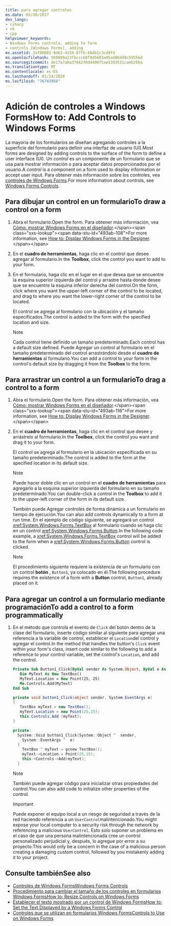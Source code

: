 ```yaml
---
title: para agregar controles
ms.date: 03/30/2017
dev_langs:
- csharp
- vb
- cpp
helpviewer_keywords:
- Windows Forms controls, adding to form
- controls [Windows Forms], adding
ms.assetid: 2af86001-9d62-4154-87fb-66db2c3cd9fd
ms.openlocfilehash: 560089a23fbcccb0f0d5683a95ad06dd9c59556d
ms.sourcegitcommit: de17a7a0a37042f0d4406f5ae5393531caeb25ba
ms.translationtype: MT
ms.contentlocale: es-ES
ms.lasthandoff: 01/24/2020
ms.locfileid: "76743958"
---
```

# <a name="how-to-add-controls-to-windows-forms"></a><span data-ttu-id="493ab-102">Adición de controles a Windows Forms</span><span class="sxs-lookup"><span data-stu-id="493ab-102">How to: Add Controls to Windows Forms</span></span>

<span data-ttu-id="493ab-103">La mayoría de los formularios se diseñan agregando controles a la superficie del formulario para definir una interfaz de usuario (UI).</span><span class="sxs-lookup"><span data-stu-id="493ab-103">Most forms are designed by adding controls to the surface of the form to define a user interface (UI).</span></span> <span data-ttu-id="493ab-104">Un *control* es un componente de un formulario que se usa para mostrar información o para aceptar datos proporcionados por el usuario.</span><span class="sxs-lookup"><span data-stu-id="493ab-104">A *control* is a component on a form used to display information or accept user input.</span></span> <span data-ttu-id="493ab-105">Para obtener más información sobre los controles, vea [controles de Windows Forms](index.md).</span><span class="sxs-lookup"><span data-stu-id="493ab-105">For more information about controls, see [Windows Forms Controls](index.md).</span></span>

## <a name="to-draw-a-control-on-a-form"></a><span data-ttu-id="493ab-106">Para dibujar un control en un formulario</span><span class="sxs-lookup"><span data-stu-id="493ab-106">To draw a control on a form</span></span>

1. <span data-ttu-id="493ab-107">Abra el formulario.</span><span class="sxs-lookup"><span data-stu-id="493ab-107">Open the form.</span></span> <span data-ttu-id="493ab-108">Para obtener más información, vea [Cómo: mostrar Windows Forms en el diseñador](https://docs.microsoft.com/previous-versions/visualstudio/visual-studio-2010/w5yd62ts(v=vs.100)).</span><span class="sxs-lookup"><span data-stu-id="493ab-108">For more information, see [How to: Display Windows Forms in the Designer](https://docs.microsoft.com/previous-versions/visualstudio/visual-studio-2010/w5yd62ts(v=vs.100)).</span></span>

2. <span data-ttu-id="493ab-109">En el **cuadro de herramientas**, haga clic en el control que desee agregar al formulario.</span><span class="sxs-lookup"><span data-stu-id="493ab-109">In the **Toolbox**, click the control you want to add to your form.</span></span>

3. <span data-ttu-id="493ab-110">En el formulario, haga clic en el lugar en el que desea que se encuentre la esquina superior izquierda del control y arrastre hasta donde desee que se encuentre la esquina inferior derecha del control.</span><span class="sxs-lookup"><span data-stu-id="493ab-110">On the form, click where you want the upper-left corner of the control to be located, and drag to where you want the lower-right corner of the control to be located.</span></span>

    <span data-ttu-id="493ab-111">El control se agrega al formulario con la ubicación y el tamaño especificados.</span><span class="sxs-lookup"><span data-stu-id="493ab-111">The control is added to the form with the specified location and size.</span></span>

    > [!NOTE]
    > <span data-ttu-id="493ab-112">Cada control tiene definido un tamaño predeterminado.</span><span class="sxs-lookup"><span data-stu-id="493ab-112">Each control has a default size defined.</span></span> <span data-ttu-id="493ab-113">Puede Agregar un control al formulario en el tamaño predeterminado del control arrastrándolo desde el **cuadro de herramientas** al formulario.</span><span class="sxs-lookup"><span data-stu-id="493ab-113">You can add a control to your form in the control's default size by dragging it from the **Toolbox** to the form.</span></span>

## <a name="to-drag-a-control-to-a-form"></a><span data-ttu-id="493ab-114">Para arrastrar un control a un formulario</span><span class="sxs-lookup"><span data-stu-id="493ab-114">To drag a control to a form</span></span>

1. <span data-ttu-id="493ab-115">Abra el formulario.</span><span class="sxs-lookup"><span data-stu-id="493ab-115">Open the form.</span></span> <span data-ttu-id="493ab-116">Para obtener más información, vea [Cómo: mostrar Windows Forms en el diseñador](https://docs.microsoft.com/previous-versions/visualstudio/visual-studio-2010/w5yd62ts(v=vs.100)).</span><span class="sxs-lookup"><span data-stu-id="493ab-116">For more information, see [How to: Display Windows Forms in the Designer](https://docs.microsoft.com/previous-versions/visualstudio/visual-studio-2010/w5yd62ts(v=vs.100)).</span></span>

2. <span data-ttu-id="493ab-117">En el **cuadro de herramientas**, haga clic en el control que desee y arrástrelo al formulario.</span><span class="sxs-lookup"><span data-stu-id="493ab-117">In the **Toolbox**, click the control you want and drag it to your form.</span></span>

    <span data-ttu-id="493ab-118">El control se agrega al formulario en la ubicación especificada en su tamaño predeterminado.</span><span class="sxs-lookup"><span data-stu-id="493ab-118">The control is added to the form at the specified location in its default size.</span></span>

    > [!NOTE]
    > <span data-ttu-id="493ab-119">Puede hacer doble clic en un control en el **cuadro de herramientas** para agregarlo a la esquina superior izquierda del formulario en su tamaño predeterminado.</span><span class="sxs-lookup"><span data-stu-id="493ab-119">You can double-click a control in the **Toolbox** to add it to the upper-left corner of the form in its default size.</span></span>

    <span data-ttu-id="493ab-120">También puede Agregar controles de forma dinámica a un formulario en tiempo de ejecución.</span><span class="sxs-lookup"><span data-stu-id="493ab-120">You can also add controls dynamically to a form at run time.</span></span> <span data-ttu-id="493ab-121">En el ejemplo de código siguiente, se agregará un control <xref:System.Windows.Forms.TextBox> al formulario cuando se haga clic en un control <xref:System.Windows.Forms.Button>.</span><span class="sxs-lookup"><span data-stu-id="493ab-121">In the following code example, a <xref:System.Windows.Forms.TextBox> control will be added to the form when a <xref:System.Windows.Forms.Button> control is clicked.</span></span>

    > [!NOTE]
    > <span data-ttu-id="493ab-122">El procedimiento siguiente requiere la existencia de un formulario con un control **botón** , `Button1`, ya colocado en él.</span><span class="sxs-lookup"><span data-stu-id="493ab-122">The following procedure requires the existence of a form with a **Button** control, `Button1`, already placed on it.</span></span>

## <a name="to-add-a-control-to-a-form-programmatically"></a><span data-ttu-id="493ab-123">Para agregar un control a un formulario mediante programación</span><span class="sxs-lookup"><span data-stu-id="493ab-123">To add a control to a form programmatically</span></span>

1. <span data-ttu-id="493ab-124">En el método que controla el evento de `Click` del botón dentro de la clase del formulario, inserte código similar al siguiente para agregar una referencia a la variable de control, establecer el `Location`del control y agregar el control.</span><span class="sxs-lookup"><span data-stu-id="493ab-124">In the method that handles the button's `Click` event within your form's class, insert code similar to the following to add a reference to your control variable, set the control's `Location`, and add the control.</span></span>

    ```vb
    Private Sub Button1_Click(ByVal sender As System.Object, ByVal e As System.EventArgs) Handles Button1.Click
       Dim MyText As New TextBox()
       MyText.Location = New Point(25, 25)
       Me.Controls.Add(MyText)
    End Sub
    ```

    ```csharp
    private void button1_Click(object sender, System.EventArgs e)
    {
       TextBox myText = new TextBox();
       myText.Location = new Point(25,25);
       this.Controls.Add (myText);
    }
    ```

    ```cpp
    private:
      System::Void button1_Click(System::Object ^  sender,
        System::EventArgs ^  e)
      {
        TextBox ^ myText = gcnew TextBox();
        myText->Location = Point(25,25);
        this->Controls->Add(myText);
      }
    ```

    > [!NOTE]
    > <span data-ttu-id="493ab-125">También puede agregar código para inicializar otras propiedades del control.</span><span class="sxs-lookup"><span data-stu-id="493ab-125">You can also add code to initialize other properties of the control.</span></span>

    > [!IMPORTANT]
    > <span data-ttu-id="493ab-126">Puede exponer el equipo local a un riesgo de seguridad a través de la red haciendo referencia a un `UserControl`malintencionado.</span><span class="sxs-lookup"><span data-stu-id="493ab-126">You might expose your local computer to a security risk through the network by referencing a malicious `UserControl`.</span></span> <span data-ttu-id="493ab-127">Esto solo suponer un problema en el caso de que una persona malintencionada cree un control personalizado perjudicial y, después, lo agregue por error a su proyecto.</span><span class="sxs-lookup"><span data-stu-id="493ab-127">This would only be a concern in the case of a malicious person creating a damaging custom control, followed by you mistakenly adding it to your project.</span></span>

## <a name="see-also"></a><span data-ttu-id="493ab-128">Consulte también</span><span class="sxs-lookup"><span data-stu-id="493ab-128">See also</span></span>

- [<span data-ttu-id="493ab-129">Controles de Windows Forms</span><span class="sxs-lookup"><span data-stu-id="493ab-129">Windows Forms Controls</span></span>](index.md)
- [<span data-ttu-id="493ab-130">Procedimiento para cambiar el tamaño de los controles en formularios Windows Forms</span><span class="sxs-lookup"><span data-stu-id="493ab-130">How to: Resize Controls on Windows Forms</span></span>](how-to-resize-controls-on-windows-forms.md)
- [<span data-ttu-id="493ab-131">Establecer el texto mostrado por un control de Windows Forms</span><span class="sxs-lookup"><span data-stu-id="493ab-131">How to: Set the Text Displayed by a Windows Forms Control</span></span>](how-to-set-the-text-displayed-by-a-windows-forms-control.md)
- [<span data-ttu-id="493ab-132">Controles que se utilizan en formularios Windows Forms</span><span class="sxs-lookup"><span data-stu-id="493ab-132">Controls to Use on Windows Forms</span></span>](controls-to-use-on-windows-forms.md)
